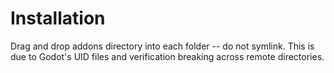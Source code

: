 # Installation

Drag and drop addons directory into each folder -- do not symlink. This is due
to Godot's UID files and verification breaking across remote directories.
